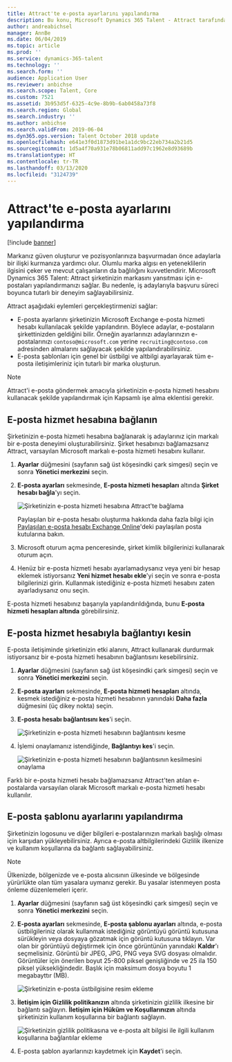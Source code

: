 ```yaml
---
title: Attract'te e-posta ayarlarını yapılandırma
description: Bu konu, Microsoft Dynamics 365 Talent - Attract tarafından gönderilen e-posta ayarlarının nasıl yapılandırılacağını açıklamaktadır.
author: andreabichsel
manager: AnnBe
ms.date: 06/04/2019
ms.topic: article
ms.prod: ''
ms.service: dynamics-365-talent
ms.technology: ''
ms.search.form: ''
audience: Application User
ms.reviewer: anbichse
ms.search.scope: Talent, Core
ms.custom: 7521
ms.assetid: 3b953d5f-6325-4c9e-8b9b-6ab0458a73f8
ms.search.region: Global
ms.search.industry: ''
ms.author: anbichse
ms.search.validFrom: 2019-06-04
ms.dyn365.ops.version: Talent October 2018 update
ms.openlocfilehash: e641e3f0d1873d91be1a1dc9bc22eb734a2b21d5
ms.sourcegitcommit: 1d5a4f70a931e78b06811add97c1962e8d93689b
ms.translationtype: HT
ms.contentlocale: tr-TR
ms.lasthandoff: 03/13/2020
ms.locfileid: "3124739"
---
```

# <a name="configure-email-settings-in-attract"></a>Attract'te e-posta ayarlarını yapılandırma

[!include [banner](includes/banner.md)]

Markanız güven oluşturur ve pozisyonlarınıza başvurmadan önce adaylarla bir ilişki kurmanıza yardımcı olur. Olumlu marka algısı en yeteneklilerin ilgisini çeker ve mevcut çalışanların da bağlılığını kuvvetlendirir. Microsoft Dynamics 365 Talent: Attract şirketinizin markasını yansıtması için e-postaları yapılandırmanızı sağlar. Bu nedenle, iş adaylarıyla başvuru süreci boyunca tutarlı bir deneyim sağlayabilirsiniz.

Attract aşağıdaki eylemleri gerçekleştirmenizi sağlar:

- E-posta ayarlarını şirketinizin Microsoft Exchange e-posta hizmeti hesabı kullanılacak şekilde yapılandırın. Böylece adaylar, e-postaların şirkettinizden geldiğini bilir. Örneğin ayarlarınızı adaylarınızın e-postalarınızı `contoso@microsoft.com` yerine `recruiting@contoso.com` adresinden almalarını sağlayacak şekilde yapılandırabilirsiniz.
- E-posta şablonları için genel bir üstbilgi ve altbilgi ayarlayarak tüm e-posta iletişimleriniz için tutarlı bir marka oluşturun. 

> [!NOTE]
> Attract'i e-posta göndermek amacıyla şirketinizin e-posta hizmeti hesabını kullanacak şekilde yapılandırmak için Kapsamlı işe alma eklentisi gerekir.

## <a name="connect-an-email-service-account"></a>E-posta hizmet hesabına bağlanın

Şirketinizin e-posta hizmeti hesabına bağlanarak iş adaylarınız için markalı bir e-posta deneyimi oluşturabilirsiniz. Şirket hesabınızı bağlamazsanız Attract, varsayılan Microsoft markalı e-posta hizmeti hesabını kullanır.

1. **Ayarlar** düğmesini (sayfanın sağ üst köşesindki çark simgesi) seçin ve sonra **Yönetici merkezini** seçin.
2. **E-posta ayarları** sekmesinde, **E-posta hizmeti hesapları** altında **Şirket hesabı bağla**'yı seçin.

    ![Şirketinizin e-posta hizmeti hesabına Attract'te bağlama](./media/attract-admin-email-service-accounts.png)

    Paylaşılan bir e-posta hesabı oluşturma hakkında daha fazla bilgi için [Paylaşılan e-posta hesabı Exchange Online](https://docs.microsoft.com/exchange/collaboration-exo/shared-mailboxes)'deki paylaşılan posta kutularına bakın.

3. Microsoft oturum açma penceresinde, şirket kimlik bilgilerinizi kullanarak oturum açın.
4. Henüz bir e-posta hizmeti hesabı ayarlamadıysanız veya yeni bir hesap eklemek istiyorsanız **Yeni hizmet hesabı ekle**'yi seçin ve sonra e-posta bilgilerinizi girin. Kullanmak istediğiniz e-posta hizmeti hesabını zaten ayarladıysanız onu seçin.

E-posta hizmeti hesabınız başarıyla yapılandırıldığında, bunu **E-posta hizmeti hesapları altında** görebilirsiniz.

## <a name="disconnect-an-email-service-account"></a>E-posta hizmet hesabıyla bağlantıyı kesin

E-posta iletişiminde şirketinizin etki alanını, Attract kullanarak durdurmak istiyorsanız bir e-posta hizmeti hesabının bağlantısını kesebilirsiniz.

1. **Ayarlar** düğmesini (sayfanın sağ üst köşesindki çark simgesi) seçin ve sonra **Yönetici merkezini** seçin.
2. **E-posta ayarları** sekmesinde, **E-posta hizmeti hesapları** altında, kesmek istediğiniz e-posta hizmeti hesabının yanındaki **Daha fazla** düğmesini (üç dikey nokta) seçin.
3. **E-posta hesabı bağlantısını kes**'i seçin.

    ![Şirketinizin e-posta hizmeti hesabının bağlantısını kesme](./media/attract-admin-disconnect-email-account.png)

4. İşlemi onaylamanız istendiğinde, **Bağlantıyı kes**'i seçin.

    ![Şirketinizin e-posta hizmeti hesabının bağlantısının kesilmesini onaylama](./media/attract-admin-email-confirm-disconnect.png)

Farklı bir e-posta hizmeti hesabı bağlamazsanız Attract'ten atılan e-postalarda varsayılan olarak Microsoft markalı e-posta hizmeti hesabı kullanılır.

## <a name="configure-email-template-settings"></a>E-posta şablonu ayarlarını yapılandırma

Şirketinizin logosunu ve diğer bilgileri e-postalarınızın markalı başlığı olması için karşıdan yükleyebilirsiniz. Ayrıca e-posta altbilgilerindeki Gizlilik ilkenize ve kullanım koşullarına da bağlantı sağlayabilirsiniz.

> [!NOTE]
> Ülkenizde, bölgenizde ve e-posta alıcısının ülkesinde ve bölgesinde yürürlükte olan tüm yasalara uymanız gerekir. Bu yasalar istenmeyen posta önleme düzenlemeleri içerir.

1. **Ayarlar** düğmesini (sayfanın sağ üst köşesindki çark simgesi) seçin ve sonra **Yönetici merkezini** seçin.
2. **E-posta ayarları** sekmesinde, **E-posta şablonu ayarları** altında, e-posta üstbilgileriniz olarak kullanmak istediğiniz görüntüyü görüntü kutusuna sürükleyin veya dosyaya gözatmak için görüntü kutusuna tıklayın. Var olan bir görüntüyü değiştirmek için önce görüntünün yanındaki **Kaldır**'ı seçmelisiniz. Görüntü bir JPEG, JPG, PNG veya SVG dosyası olmalıdır. Görüntüler için önerilen boyut 25-800 piksel genişliğinde ve 25 ila 150 piksel yüksekliğindedir. Başlık için maksimum dosya boyutu 1 megabayttır (MB).

    ![Şirketinizin e-posta üstbilgisine resim ekleme](./media/attract-admin-email-header.png)

3. **İletişim için Gizlilik politikanızın** altında şirketinizin gizlilik ilkesine bir bağlantı sağlayın. **İletişim için Hüküm ve Koşullarınızın** altında şirketinizin kullanım koşullarına bir bağlantı sağlayın.

    ![Şirketinizin gizlilik politikasına ve e-posta alt bilgisi ile ilgili kullanım koşullarına bağlantılar ekleme](./media/attract-admin-email-footer.png)

4. E-posta şablon ayarlarınızı kaydetmek için **Kaydet**'i seçin.
